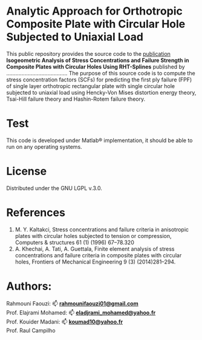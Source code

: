 # Analytic Approach for Orthotropic Composite Plate with Circular Hole Subjected to Uniaxial Load

This public repository provides the source code to the [publication](https://github.com/RahmouniFaouzi/SCFsAnalytic) **Isogeometric Analysis of Stress Concentrations and Failure Strength in Composite Plates with Circular Holes Using RHT-Splines** published by …………………………………. 
The purpose of this source code is to compute the stress concentration factors (SCFs) for predicting the first ply failure (FPF) of single layer orthotropic rectangular plate with single circular hole subjected to uniaxial load using Hencky-Von Mises distortion energy theory, Tsai-Hill failure theory and Hashin-Rotem failure theory.

# Test
This code is developed under Matlab® implementation, it should be able to run on any operating systems.

# License
Distributed under the GNU LGPL v.3.0.

# References
1.	M. Y. Kaltakci, Stress concentrations and failure criteria in anisotropic plates with circular holes subjected to tension or compression, Computers & structures       61 (1) (1996) 67–78.320 
2.	A. Khechai, A. Tati, A. Guettala, Finite element analysis of stress concentrations and failure criteria in composite plates with circular holes, Frontiers of Mechanical Engineering 9 (3) (2014)281–294.

# Authors:
Rahmouni Faouzi: 📫 **rahmounifaouzi01@gmail.com**  <br />
Prof. Elajrami Mohamed: 📫 **eladjrami_mohamed@yahoo.fr** <br />
Prof. Kouider Madani: 📫 **koumad10@yahoo.fr** <br />
Prof. Raul Campilho <br />


